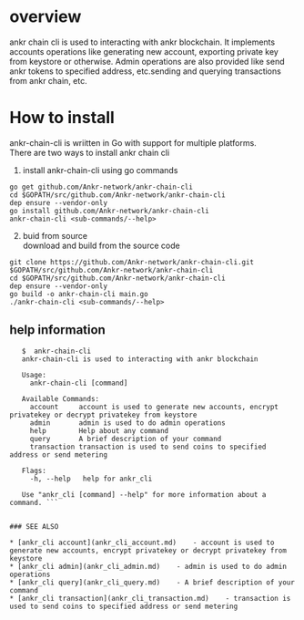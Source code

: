 # overview
ankr chain cli is used to interacting with ankr blockchain. It implements accounts operations like generating new account, exporting private key from keystore or otherwise. 
Admin operations are also provided like send ankr tokens to specified address, etc.sending and querying transactions from ankr chain, etc.


# How to install
ankr-chain-cli is wriitten in Go with support for multiple platforms.   
There are two ways to install ankr chain cli    
1. install ankr-chain-cli using go commands    
```$xslt
go get github.com/Ankr-network/ankr-chain-cli    
cd $GOPATH/src/github.com/Ankr-network/ankr-chain-cli    
dep ensure --vendor-only    
go install github.com/Ankr-network/ankr-chain-cli    
ankr-chain-cli <sub-commands/--help>
```   

2. buid from source    
download and build from the source code  
```
git clone https://github.com/Ankr-network/ankr-chain-cli.git $GOPATH/src/github.com/Ankr-network/ankr-chain-cli    
cd $GOPATH/src/github.com/Ankr-network/ankr-chain-cli    
dep ensure --vendor-only    
go build -o ankr-chain-cli main.go    
./ankr-chain-cli <sub-commands/--help>
```
## help information
```  
   $  ankr-chain-cli
   ankr-chain-cli is used to interacting with ankr blockchain
   
   Usage:
     ankr-chain-cli [command]
   
   Available Commands:
     account     account is used to generate new accounts, encrypt privatekey or decrypt privatekey from keystore
     admin       admin is used to do admin operations
     help        Help about any command
     query       A brief description of your command
     transaction transaction is used to send coins to specified address or send metering
   
   Flags:
     -h, --help   help for ankr_cli
   
   Use "ankr_cli [command] --help" for more information about a command. ```


### SEE ALSO

* [ankr_cli account](ankr_cli_account.md)	 - account is used to generate new accounts, encrypt privatekey or decrypt privatekey from keystore
* [ankr_cli admin](ankr_cli_admin.md)	 - admin is used to do admin operations 
* [ankr_cli query](ankr_cli_query.md)	 - A brief description of your command
* [ankr_cli transaction](ankr_cli_transaction.md)	 - transaction is used to send coins to specified address or send metering
